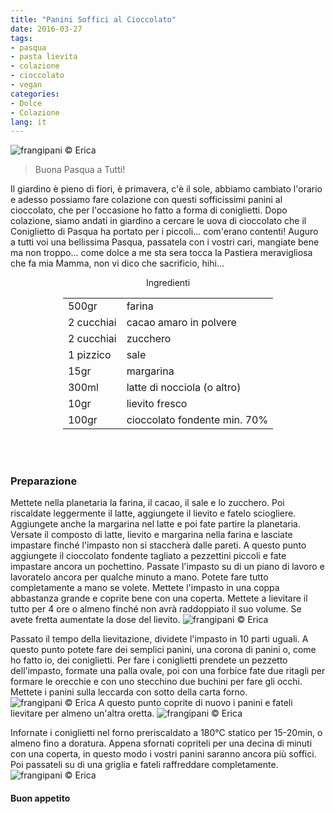 ```yaml
---
title: "Panini Soffici al Cioccolato"
date: 2016-03-27
tags:
- pasqua
- pasta lievita
- colazione
- cioccolato
- vegan
categories:
- Dolce
- Colazione
lang: it
---
```

![](header.jpg "frangipani © Erica")

> Buona Pasqua a Tutti!

Il giardino è pieno di fiori, è primavera, c'è il sole, abbiamo cambiato l'orario e adesso possiamo fare colazione con questi sofficissimi panini al cioccolato, che per l'occasione ho fatto a forma di coniglietti. Dopo colazione, siamo andati in giardino a cercare le uova di cioccolato che il Coniglietto di Pasqua ha portato per i piccoli... com'erano contenti! Auguro a tutti voi una bellissima Pasqua, passatela con i vostri cari, mangiate bene ma non troppo... come dolce a me sta sera tocca la Pastiera meravigliosa che fa mia Mamma, non vi dico che sacrificio, hihi...


<div id="wrapper" style="text-align: center">
  <div id="yourdiv" style="display: inline-block;">
    <div class="ingredients">
      <div class="ingredients-title">Ingredienti</div>
      <table>
        <tbody>
          <tr>
          </tr>
          <tr>
            <td>500gr</td>
            <td>farina</td>
          </tr>
          <tr>
            <td>2 cucchiai</td>
            <td>cacao amaro in polvere</td>
          </tr>
          <tr>
            <td>2 cucchiai</td>
            <td>zucchero</td>
          </tr>
          <tr>
            <td>1 pizzico</td>
            <td>sale</td>
          </tr>
          <tr>
            <td>15gr</td>
            <td>margarina</td>
          </tr>
          <tr>
            <td>300ml</td>
            <td>latte di nocciola (o altro) </td>
          </tr>
          <tr>
            <td>10gr</td>
            <td>lievito fresco</td>
          </tr>
          <tr>
            <td>100gr</td>
            <td>cioccolato fondente min. 70%</td>
          </tr>     
          </tr>
        </tbody>
      </table>
      <br></br>
    </div>
  </div>
</div>


<h3>
  <font color="grey">
    <i class="fa-solid fa-gears"></i>
  </font> Preparazione
</h3>

Mettete nella planetaria la farina, il cacao, il sale e lo zucchero. Poi riscaldate leggermente il latte, aggiungete il lievito e fatelo sciogliere. Aggiungete anche la margarina nel latte e poi fate partire la planetaria. Versate il composto di latte, lievito e margarina nella farina e lasciate impastare finché l'impasto non si staccherà dalle pareti. A questo punto aggiungete il cioccolato fondente tagliato a pezzettini piccoli e fate impastare ancora un pochettino. Passate l'impasto su di un piano di lavoro e lavoratelo ancora per qualche minuto a mano. Potete fare tutto completamente a mano se volete. Mettete l'impasto in una coppa abbastanza grande e coprite bene con una coperta. Mettete a lievitare il tutto per 4 ore o almeno finché non avrà raddoppiato il suo volume. Se avete fretta aumentate la dose del lievito.
![](impasto.jpg "frangipani © Erica")

Passato il tempo della lievitazione, dividete l'impasto in 10 parti uguali. A questo punto potete fare dei semplici panini, una corona di panini o, come ho fatto io, dei coniglietti. Per fare i coniglietti prendete un pezzetto dell'impasto, formate una palla ovale, poi con una forbice fate due ritagli per formare le orecchie e con uno stecchino due buchini per fare gli occhi. Mettete i panini sulla leccarda con sotto della carta forno.
![](coniglietto.jpg "frangipani © Erica")
A questo punto coprite di nuovo i panini e fateli lievitare per almeno un'altra oretta.
![](conigliettolievitato.jpg "frangipani © Erica")

Infornate i coniglietti nel forno preriscaldato a 180°C statico per 15-20min, o almeno fino a doratura. Appena sfornati copriteli per una decina di minuti con una coperta, in questo modo i vostri panini saranno ancora più soffici. Poi passateli su di una griglia e fateli raffreddare completamente.
![](risultato.jpg "frangipani © Erica")


<h4>Buon appetito
  <font color="red">
    <i class="fa-regular fa-face-smile"></i>
  </font>
</h4>
